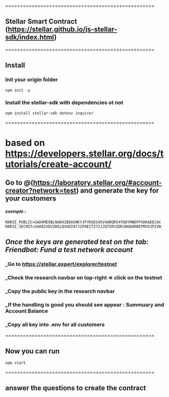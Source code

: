 ===================================================
## Stellar Smart Contract (https://stellar.github.io/js-stellar-sdk/index.html)
===================================================
## Install 

### Init your origin folder

```terminal 
npm init -y
```

### Install the stellar-sdk with dependencies ot not

```terminal
npm install stellar-sdk dotenv inquirer
```
===================================================
# based on https://developers.stellar.org/docs/tutorials/create-account/

## Go to @(https://laboratory.stellar.org/#account-creator?network=test) and generate the key for your customers 
#### _exemple :_

```terminal
MARIE_PUBLIC=GAD4MEOBLN6B4IBEAVNKYJFYRGES45V4ARQR54TODYMWDFPXDKAEECAC
MARIE_SECRET=SAKA2VDVZWSLQVUDIN7J2P4EITZ72JJQ75RVIDR3B6BORBEPMVG3P2VW
```

## _Once the keys are generated test on the tab: Friendbot: Fund a test network account_

### _Go to https://stellar.expert/explorer/testnet
### _Check the research navbar on top-right => click on the testnet 
### _Copy the public key in the research navbar
### _If the handling is good you should see appear : Summuary and Account Balance
### _Copy all key into .env for all customers

===================================================

## Now you can run 
```terminal
npm start
```

===================================================

## answer the questions to create the contract

